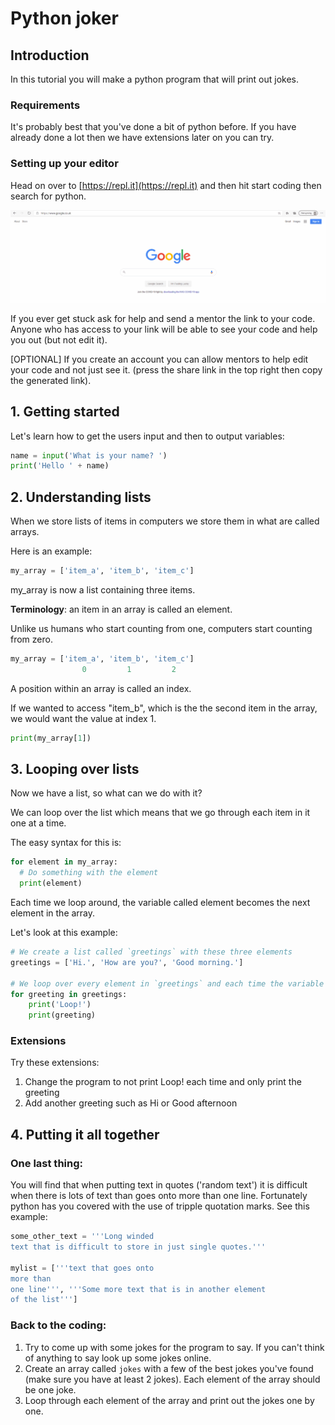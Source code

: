 # Python joker

## Introduction

In this tutorial you will make a python program that will print out jokes.

### Requirements

It's probably best that you've done a bit of python before. If you have already done a lot then we have extensions later on you can try.

### Setting up your editor

Head on over to [https://repl.it](https://repl.it) and then hit start coding then search for python.

![repl it setup](./repl.it.gif)
 
If you ever get stuck ask for help and send a mentor the link to your code. Anyone who has access to your link will be able to see your code and help you out (but not edit it).

[OPTIONAL] If you create an account you can allow mentors to help edit your code and not just see it. (press the share link in the top right then copy the generated link).


## 1. Getting started

Let's learn how to get the users input and then to output variables:
```python
name = input('What is your name? ')
print('Hello ' + name)
```

## 2. Understanding lists

When we store lists of items in computers we store them in what are called arrays.

Here is an example:

```python
my_array = ['item_a', 'item_b', 'item_c']
```

my_array is now a list containing three items.

**Terminology**: an item in an array is called an element.

Unlike us humans who start counting from one, computers start counting from zero.

```python
my_array = ['item_a', 'item_b', 'item_c']
                0         1         2
```

A position within an array is called an index.

If we wanted to access "item_b", which is the the second item in the array,  we would want the value at index 1.

```python
print(my_array[1])
```



## 3. Looping over lists

Now we have a list, so what can we do with it?

We can loop over the list which means that we go through each item in it one at a time.

The easy syntax for this is:

```python
for element in my_array:
  # Do something with the element
  print(element)
```

Each time we loop around, the variable called element becomes the next element in the array.

Let's look at this example:

```python
# We create a list called `greetings` with these three elements
greetings = ['Hi.', 'How are you?', 'Good morning.']

# We loop over every element in `greetings` and each time the variable `greeting` (no 's' at the end) becomes one of the greetings in the list.
for greeting in greetings:
    print('Loop!')
    print(greeting)
```


### Extensions

Try these extensions:

1. Change the program to not print Loop! each time and only print the greeting
2. Add another greeting such as Hi or Good afternoon


## 4. Putting it all together

### One last thing:

You will find that when putting text in quotes ('random text') it is difficult when there is lots of text than goes onto more than one line. Fortunately python has you covered with the use of tripple quotation marks. See this example:

```python
some_other_text = '''Long winded
text that is difficult to store in just single quotes.'''

mylist = ['''text that goes onto
more than
one line''', '''Some more text that is in another element
of the list''']
```

### Back to the coding:

1. Try to come up with some jokes for the program to say. If you can't think of anything to say look up some jokes online.
2. Create an array called `jokes` with a few of the best jokes you've found (make sure you have at least 2 jokes). Each element of the array should be one joke.
3. Loop through each element of the array and print out the jokes one by one.
